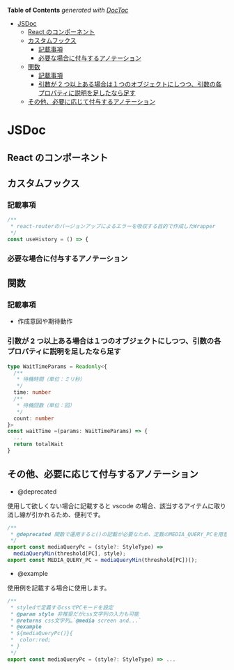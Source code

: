 <!-- START doctoc generated TOC please keep comment here to allow auto update -->
<!-- DON'T EDIT THIS SECTION, INSTEAD RE-RUN doctoc TO UPDATE -->
**Table of Contents**  *generated with [DocToc](https://github.com/thlorenz/doctoc)*

- [JSDoc](#jsdoc)
  - [React のコンポーネント](#react-%E3%81%AE%E3%82%B3%E3%83%B3%E3%83%9D%E3%83%BC%E3%83%8D%E3%83%B3%E3%83%88)
  - [カスタムフックス](#%E3%82%AB%E3%82%B9%E3%82%BF%E3%83%A0%E3%83%95%E3%83%83%E3%82%AF%E3%82%B9)
    - [記載事項](#%E8%A8%98%E8%BC%89%E4%BA%8B%E9%A0%85)
    - [必要な場合に付与するアノテーション](#%E5%BF%85%E8%A6%81%E3%81%AA%E5%A0%B4%E5%90%88%E3%81%AB%E4%BB%98%E4%B8%8E%E3%81%99%E3%82%8B%E3%82%A2%E3%83%8E%E3%83%86%E3%83%BC%E3%82%B7%E3%83%A7%E3%83%B3)
  - [関数](#%E9%96%A2%E6%95%B0)
    - [記載事項](#%E8%A8%98%E8%BC%89%E4%BA%8B%E9%A0%85-1)
    - [引数が 2 つ以上ある場合は１つのオブジェクトにしつつ、引数の各プロパティに説明を足したなら足す](#%E5%BC%95%E6%95%B0%E3%81%8C-2-%E3%81%A4%E4%BB%A5%E4%B8%8A%E3%81%82%E3%82%8B%E5%A0%B4%E5%90%88%E3%81%AF%EF%BC%91%E3%81%A4%E3%81%AE%E3%82%AA%E3%83%96%E3%82%B8%E3%82%A7%E3%82%AF%E3%83%88%E3%81%AB%E3%81%97%E3%81%A4%E3%81%A4%E5%BC%95%E6%95%B0%E3%81%AE%E5%90%84%E3%83%97%E3%83%AD%E3%83%91%E3%83%86%E3%82%A3%E3%81%AB%E8%AA%AC%E6%98%8E%E3%82%92%E8%B6%B3%E3%81%97%E3%81%9F%E3%81%AA%E3%82%89%E8%B6%B3%E3%81%99)
  - [その他、必要に応じて付与するアノテーション](#%E3%81%9D%E3%81%AE%E4%BB%96%E5%BF%85%E8%A6%81%E3%81%AB%E5%BF%9C%E3%81%98%E3%81%A6%E4%BB%98%E4%B8%8E%E3%81%99%E3%82%8B%E3%82%A2%E3%83%8E%E3%83%86%E3%83%BC%E3%82%B7%E3%83%A7%E3%83%B3)

<!-- END doctoc generated TOC please keep comment here to allow auto update -->

# JSDoc

## React のコンポーネント

## カスタムフックス

### 記載事項

```ts
/**
 * react-routerのバージョンアップによるエラーを吸収する目的で作成したWrapper
 */
const useHistory = () => {
```

### 必要な場合に付与するアノテーション

## 関数

### 記載事項

- 作成意図や期待動作

### 引数が 2 つ以上ある場合は１つのオブジェクトにしつつ、引数の各プロパティに説明を足したなら足す

```ts
type WaitTimeParams = Readonly<{
  /**
   * 待機時間（単位：ミリ秒）
   */
  time: number
  /**
   * 待機回数（単位：回）
   */
  count: number
}>
const waitTime =(params: WaitTimeParams) => {
  ...
  return totalWait
}
```

## その他、必要に応じて付与するアノテーション

- @deprecated

使用して欲しくない場合に記載すると vscode の場合、該当するアイテムに取り消し線が引かれるため、便利です。

```ts
/**
 * @deprecated 関数で運用すると()の記載が必要なため、定数のMEDIA_QUERY_PCを用意した
 */
export const mediaQueryPc = (style?: StyleType) =>
  mediaQueryMin(threshold[PC], style);
export const MEDIA_QUERY_PC = mediaQueryMin(threshold[PC])();
```

- @example

使用例を記載する場合に使用します。

```ts
/**
 * styledで定義するcssでPCモードを設定
 * @param style 非推奨だがcss文字列の入力も可能
 * @returns css文字列…`@media screen and...`
 * @example
 * ${mediaQueryPc()}{
 *  color:red;
 * }
 */
export const mediaQueryPc = (style?: StyleType) => ...
```
